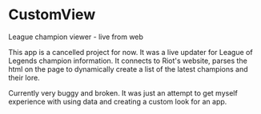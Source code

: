 CustomView
==========

League champion viewer - live from web

This app is a cancelled project for now. It was a live updater for League of Legends champion information. It connects to Riot's website, parses the html on the page to dynamically create a list of the latest champions and their lore.

Currently very buggy and broken. It was just an attempt to get myself experience with using data and creating a custom look for an app. 
